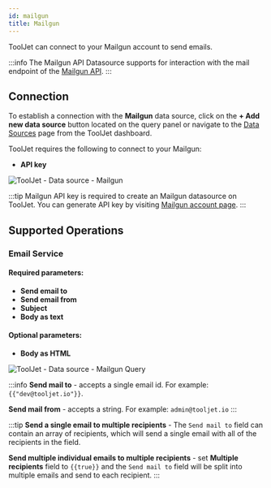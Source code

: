 ```yaml
---
id: mailgun
title: Mailgun
---
```


ToolJet can connect to your Mailgun account to send emails.

:::info
The Mailgun API Datasource supports for interaction with the mail endpoint of the [Mailgun API](https://documentation.mailgun.com/en/latest/api-intro.html#authentication-1).
:::

<div style={{paddingTop:'24px'}}>

## Connection

To establish a connection with the **Mailgun** data source, click on the **+ Add new data source** button located on the query panel or navigate to the [Data Sources](https://docs.tooljet.com/docs/data-sources/overview) page from the ToolJet dashboard.

ToolJet requires the following to connect to your Mailgun:
- **API key**

<img class="screenshot-full" src="/img/datasource-reference/mailgun/mailgun-datasource-v3.png" alt="ToolJet - Data source - Mailgun" />

:::tip
Mailgun API key is required to create an Mailgun datasource on ToolJet. You can generate API key by visiting [Mailgun account page](https://app.mailgun.com/app/account/security/api_keys).
:::

</div>

<div style={{paddingTop:'24px'}}>

## Supported Operations

### Email Service

#### Required parameters:

- **Send email to**
- **Send email from**
- **Subject**
- **Body as text**

#### Optional parameters:

- **Body as HTML**

<img class="screenshot-full" src="/img/datasource-reference/mailgun/mailgunQuery.png" alt="ToolJet - Data source - Mailgun Query" />

:::info
**Send mail to** - accepts a single email id. 
For example:
`{{"dev@tooljet.io"}}`.

**Send mail from** - accepts a string.
For example: `admin@tooljet.io`
:::

:::tip
**Send a single email to multiple recipients** - The `Send mail to` field can contain an array of recipients, which will send a single email with all of the recipients in the field.

**Send multiple individual emails to multiple recipients** - set <b>Multiple recipients</b> field to `{{true}}` and the `Send mail to` field will be split into multiple emails and send to each recipient.
:::

</div>
